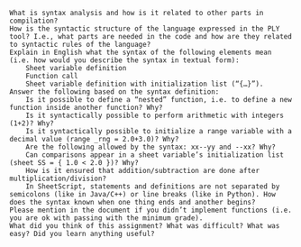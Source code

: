 
    What is syntax analysis and how is it related to other parts in compilation?
    How is the syntactic structure of the language expressed in the PLY tool? I.e., what parts are needed in the code and how are they related to syntactic rules of the language?
    Explain in English what the syntax of the following elements mean (i.e. how would you describe the syntax in textual form):
        Sheet variable definition
        Function call
        Sheet variable definition with initialization list (“{…}”).
    Answer the following based on the syntax definition:
        Is it possible to define a “nested” function, i.e. to define a new function inside another function? Why?
        Is it syntactically possible to perform arithmetic with integers (1+2)? Why?
        Is it syntactically possible to initialize a range variable with a decimal value (range _rng = 2.0+3.0)? Why?
        Are the following allowed by the syntax: xx--yy and --xx? Why?
        Can comparisons appear in a sheet variable’s initialization list (sheet SS = { 1.0 < 2.0 })? Why?
        How is it ensured that addition/subtraction are done after multiplication/division?
        In SheetScript, statements and definitions are not separated by semicolons (like in Java/C++) or line breaks (like in Python). How does the syntax known when one thing ends and another begins?
    Please mention in the document if you didn’t implement functions (i.e. you are ok with passing with the minimum grade).
    What did you think of this assignment? What was difficult? What was easy? Did you learn anything useful?
